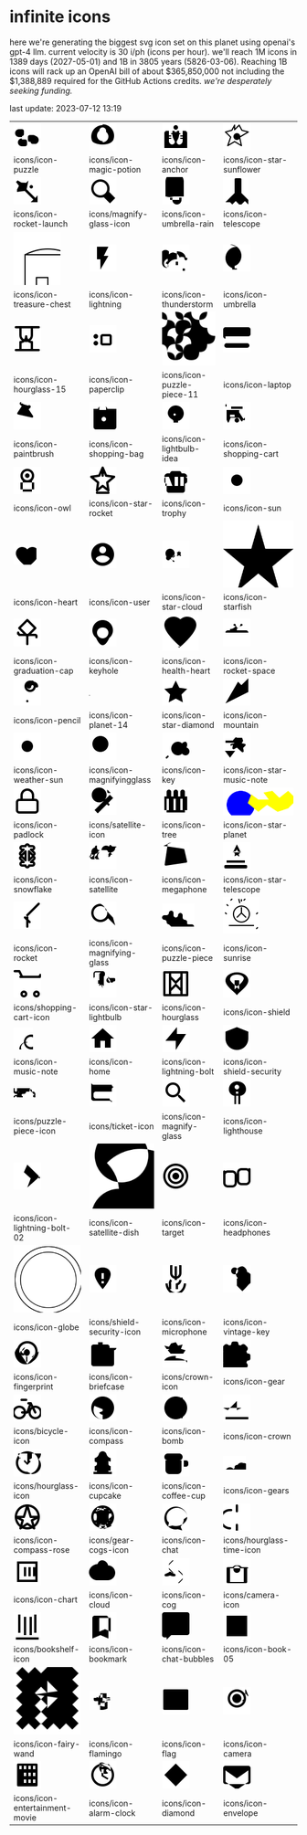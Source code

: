 # infinite icons

here we're generating the biggest svg icon set on this planet using openai's gpt-4 llm. current velocity is 30 i/ph (icons per hour). we'll reach 1M icons in 1389 days (2027-05-01) and 1B in 3805 years (5826-03-06). Reaching 1B icons will rack up an OpenAI bill of about $365,850,000 not including the $1,388,889 required for the GitHub Actions credits. _we're desperately seeking funding._

last update: 2023-07-12 13:19

|  |  |  |  |
| ---- | ---- | ---- | ---- |
| ![icons/icon-puzzle](icons/icon-puzzle.svg) | ![icons/icon-magic-potion](icons/icon-magic-potion.svg) | ![icons/icon-anchor](icons/icon-anchor.svg) | ![icons/icon-star-sunflower](icons/icon-star-sunflower.svg) 
| icons/icon-puzzle | icons/icon-magic-potion | icons/icon-anchor | icons/icon-star-sunflower 
| ![icons/icon-rocket-launch](icons/icon-rocket-launch.svg) | ![icons/magnify-glass-icon](icons/magnify-glass-icon.svg) | ![icons/icon-umbrella-rain](icons/icon-umbrella-rain.svg) | ![icons/icon-telescope](icons/icon-telescope.svg) 
| icons/icon-rocket-launch | icons/magnify-glass-icon | icons/icon-umbrella-rain | icons/icon-telescope 
| ![icons/icon-treasure-chest](icons/icon-treasure-chest.svg) | ![icons/icon-lightning](icons/icon-lightning.svg) | ![icons/icon-thunderstorm](icons/icon-thunderstorm.svg) | ![icons/icon-umbrella](icons/icon-umbrella.svg) 
| icons/icon-treasure-chest | icons/icon-lightning | icons/icon-thunderstorm | icons/icon-umbrella 
| ![icons/icon-hourglass-15](icons/icon-hourglass-15.svg) | ![icons/icon-paperclip](icons/icon-paperclip.svg) | ![icons/icon-puzzle-piece-11](icons/icon-puzzle-piece-11.svg) | ![icons/icon-laptop](icons/icon-laptop.svg) 
| icons/icon-hourglass-15 | icons/icon-paperclip | icons/icon-puzzle-piece-11 | icons/icon-laptop 
| ![icons/icon-paintbrush](icons/icon-paintbrush.svg) | ![icons/icon-shopping-bag](icons/icon-shopping-bag.svg) | ![icons/icon-lightbulb-idea](icons/icon-lightbulb-idea.svg) | ![icons/icon-shopping-cart](icons/icon-shopping-cart.svg) 
| icons/icon-paintbrush | icons/icon-shopping-bag | icons/icon-lightbulb-idea | icons/icon-shopping-cart 
| ![icons/icon-owl](icons/icon-owl.svg) | ![icons/icon-star-rocket](icons/icon-star-rocket.svg) | ![icons/icon-trophy](icons/icon-trophy.svg) | ![icons/icon-sun](icons/icon-sun.svg) 
| icons/icon-owl | icons/icon-star-rocket | icons/icon-trophy | icons/icon-sun 
| ![icons/icon-heart](icons/icon-heart.svg) | ![icons/icon-user](icons/icon-user.svg) | ![icons/icon-star-cloud](icons/icon-star-cloud.svg) | ![icons/icon-starfish](icons/icon-starfish.svg) 
| icons/icon-heart | icons/icon-user | icons/icon-star-cloud | icons/icon-starfish 
| ![icons/icon-graduation-cap](icons/icon-graduation-cap.svg) | ![icons/icon-keyhole](icons/icon-keyhole.svg) | ![icons/icon-health-heart](icons/icon-health-heart.svg) | ![icons/icon-rocket-space](icons/icon-rocket-space.svg) 
| icons/icon-graduation-cap | icons/icon-keyhole | icons/icon-health-heart | icons/icon-rocket-space 
| ![icons/icon-pencil](icons/icon-pencil.svg) | ![icons/icon-planet-14](icons/icon-planet-14.svg) | ![icons/icon-star-diamond](icons/icon-star-diamond.svg) | ![icons/icon-mountain](icons/icon-mountain.svg) 
| icons/icon-pencil | icons/icon-planet-14 | icons/icon-star-diamond | icons/icon-mountain 
| ![icons/icon-weather-sun](icons/icon-weather-sun.svg) | ![icons/icon-magnifyingglass](icons/icon-magnifyingglass.svg) | ![icons/icon-key](icons/icon-key.svg) | ![icons/icon-star-music-note](icons/icon-star-music-note.svg) 
| icons/icon-weather-sun | icons/icon-magnifyingglass | icons/icon-key | icons/icon-star-music-note 
| ![icons/icon-padlock](icons/icon-padlock.svg) | ![icons/satellite-icon](icons/satellite-icon.svg) | ![icons/icon-tree](icons/icon-tree.svg) | ![icons/icon-star-planet](icons/icon-star-planet.svg) 
| icons/icon-padlock | icons/satellite-icon | icons/icon-tree | icons/icon-star-planet 
| ![icons/icon-snowflake](icons/icon-snowflake.svg) | ![icons/icon-satellite](icons/icon-satellite.svg) | ![icons/icon-megaphone](icons/icon-megaphone.svg) | ![icons/icon-star-telescope](icons/icon-star-telescope.svg) 
| icons/icon-snowflake | icons/icon-satellite | icons/icon-megaphone | icons/icon-star-telescope 
| ![icons/icon-rocket](icons/icon-rocket.svg) | ![icons/icon-magnifying-glass](icons/icon-magnifying-glass.svg) | ![icons/icon-puzzle-piece](icons/icon-puzzle-piece.svg) | ![icons/icon-sunrise](icons/icon-sunrise.svg) 
| icons/icon-rocket | icons/icon-magnifying-glass | icons/icon-puzzle-piece | icons/icon-sunrise 
| ![icons/shopping-cart-icon](icons/shopping-cart-icon.svg) | ![icons/icon-star-lightbulb](icons/icon-star-lightbulb.svg) | ![icons/icon-hourglass](icons/icon-hourglass.svg) | ![icons/icon-shield](icons/icon-shield.svg) 
| icons/shopping-cart-icon | icons/icon-star-lightbulb | icons/icon-hourglass | icons/icon-shield 
| ![icons/icon-music-note](icons/icon-music-note.svg) | ![icons/icon-home](icons/icon-home.svg) | ![icons/icon-lightning-bolt](icons/icon-lightning-bolt.svg) | ![icons/icon-shield-security](icons/icon-shield-security.svg) 
| icons/icon-music-note | icons/icon-home | icons/icon-lightning-bolt | icons/icon-shield-security 
| ![icons/puzzle-piece-icon](icons/puzzle-piece-icon.svg) | ![icons/ticket-icon](icons/ticket-icon.svg) | ![icons/icon-magnify-glass](icons/icon-magnify-glass.svg) | ![icons/icon-lighthouse](icons/icon-lighthouse.svg) 
| icons/puzzle-piece-icon | icons/ticket-icon | icons/icon-magnify-glass | icons/icon-lighthouse 
| ![icons/icon-lightning-bolt-02](icons/icon-lightning-bolt-02.svg) | ![icons/icon-satellite-dish](icons/icon-satellite-dish.svg) | ![icons/icon-target](icons/icon-target.svg) | ![icons/icon-headphones](icons/icon-headphones.svg) 
| icons/icon-lightning-bolt-02 | icons/icon-satellite-dish | icons/icon-target | icons/icon-headphones 
| ![icons/icon-globe](icons/icon-globe.svg) | ![icons/shield-security-icon](icons/shield-security-icon.svg) | ![icons/icon-microphone](icons/icon-microphone.svg) | ![icons/icon-vintage-key](icons/icon-vintage-key.svg) 
| icons/icon-globe | icons/shield-security-icon | icons/icon-microphone | icons/icon-vintage-key 
| ![icons/icon-fingerprint](icons/icon-fingerprint.svg) | ![icons/icon-briefcase](icons/icon-briefcase.svg) | ![icons/crown-icon](icons/crown-icon.svg) | ![icons/icon-gear](icons/icon-gear.svg) 
| icons/icon-fingerprint | icons/icon-briefcase | icons/crown-icon | icons/icon-gear 
| ![icons/bicycle-icon](icons/bicycle-icon.svg) | ![icons/icon-compass](icons/icon-compass.svg) | ![icons/icon-bomb](icons/icon-bomb.svg) | ![icons/icon-crown](icons/icon-crown.svg) 
| icons/bicycle-icon | icons/icon-compass | icons/icon-bomb | icons/icon-crown 
| ![icons/hourglass-icon](icons/hourglass-icon.svg) | ![icons/icon-cupcake](icons/icon-cupcake.svg) | ![icons/icon-coffee-cup](icons/icon-coffee-cup.svg) | ![icons/icon-gears](icons/icon-gears.svg) 
| icons/hourglass-icon | icons/icon-cupcake | icons/icon-coffee-cup | icons/icon-gears 
| ![icons/icon-compass-rose](icons/icon-compass-rose.svg) | ![icons/gear-cogs-icon](icons/gear-cogs-icon.svg) | ![icons/icon-chat](icons/icon-chat.svg) | ![icons/hourglass-time-icon](icons/hourglass-time-icon.svg) 
| icons/icon-compass-rose | icons/gear-cogs-icon | icons/icon-chat | icons/hourglass-time-icon 
| ![icons/icon-chart](icons/icon-chart.svg) | ![icons/icon-cloud](icons/icon-cloud.svg) | ![icons/icon-cog](icons/icon-cog.svg) | ![icons/camera-icon](icons/camera-icon.svg) 
| icons/icon-chart | icons/icon-cloud | icons/icon-cog | icons/camera-icon 
| ![icons/bookshelf-icon](icons/bookshelf-icon.svg) | ![icons/icon-bookmark](icons/icon-bookmark.svg) | ![icons/icon-chat-bubbles](icons/icon-chat-bubbles.svg) | ![icons/icon-book-05](icons/icon-book-05.svg) 
| icons/bookshelf-icon | icons/icon-bookmark | icons/icon-chat-bubbles | icons/icon-book-05 
| ![icons/icon-fairy-wand](icons/icon-fairy-wand.svg) | ![icons/icon-flamingo](icons/icon-flamingo.svg) | ![icons/icon-flag](icons/icon-flag.svg) | ![icons/icon-camera](icons/icon-camera.svg) 
| icons/icon-fairy-wand | icons/icon-flamingo | icons/icon-flag | icons/icon-camera 
| ![icons/icon-entertainment-movie](icons/icon-entertainment-movie.svg) | ![icons/icon-alarm-clock](icons/icon-alarm-clock.svg) | ![icons/icon-diamond](icons/icon-diamond.svg) | ![icons/icon-envelope](icons/icon-envelope.svg) 
| icons/icon-entertainment-movie | icons/icon-alarm-clock | icons/icon-diamond | icons/icon-envelope 

